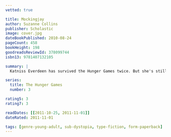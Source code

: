 ```yaml
---
vetted: true

title: Mockingjay
author: Suzanne Collins
publisher: Scholastic
image: cover.jpg
dateBookPublished: 2010-08-24
pageCount: 458
bookHeight: 198
goodreadsReviewId: 378099744
isbn13: 9781407132105

summary: |
  Katniss Everdeen has survived the Hunger Games twice. But she's still not safe. A revolution is unfolding, and everyone, it seems, has had a hand in the carefully laid plans—everyone except Katniss. And yet she must play the most vital part in the final battle. Katniss must become their Mockingjay—the symbol of rebellion—no matter what the personal cost.

series:
  title: The Hunger Games
  number: 3

rating5: 3
rating7: 3

readDates: [[2011-10-25, 2011-11-01]]
dateRated: 2011-11-01

tags: [genre-young-adult, sub-dystopia, type-fiction, form-paperback]
---
```

